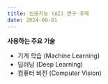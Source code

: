 ```yaml
---
title: 인공지능 (AI) 연구 주제
date: 2024-09-01
---
```


__사용하는 주요 기술__

- 기계 학습 (Machine Learning)
- 딥러닝 (Deep Learning)
- 컴퓨터 비전 (Computer Vision)
